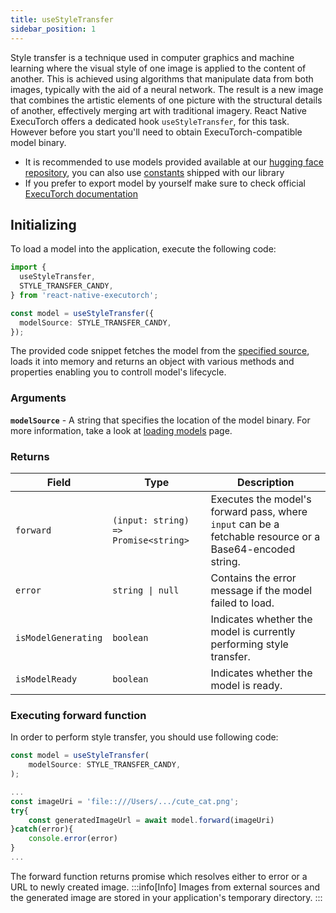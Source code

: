 ```yaml
---
title: useStyleTransfer
sidebar_position: 1
---
```


Style transfer is a technique used in computer graphics and machine learning where the visual style of one image is applied to the content of another. This is achieved using algorithms that manipulate data from both images, typically with the aid of a neural network. The result is a new image that combines the artistic elements of one picture with the structural details of another, effectively merging art with traditional imagery. React Native ExecuTorch offers a dedicated hook `useStyleTransfer`, for this task. However before you start you'll need to obtain ExecuTorch-compatible model binary.

- It is recommended to use models provided available at our [hugging face repository](https://huggingface.co/software-mansion), you can also use [constants](https://github.com/software-mansion/react-native-executorch/tree/main/src/constants/modelUrls.ts) shipped with our library
- If you prefer to export model by yourself make sure to check official [ExecuTorch documentation](https://pytorch.org/executorch/stable/index.html)

## Initializing

To load a model into the application, execute the following code:

```typescript
import {
  useStyleTransfer,
  STYLE_TRANSFER_CANDY,
} from 'react-native-executorch';

const model = useStyleTransfer({
  modelSource: STYLE_TRANSFER_CANDY,
});
```

The provided code snippet fetches the model from the [specified source](../fundamentals/loading-models.md), loads it into memory and returns an object with various methods and properties enabling you to controll model's lifecycle.

### Arguments

**`modelSource`** - A string that specifies the location of the model binary. For more information, take a look at [loading models](../fundamentals/loading-models.md) page.

### Returns

| Field               | Type                                 | Description                                                                                              |
| ------------------- | ------------------------------------ | -------------------------------------------------------------------------------------------------------- |
| `forward`           | `(input: string) => Promise<string>` | Executes the model's forward pass, where `input` can be a fetchable resource or a Base64-encoded string. |
| `error`             | <code>string &#124; null</code>      | Contains the error message if the model failed to load.                                                  |
| `isModelGenerating` | `boolean`                            | Indicates whether the model is currently performing style transfer.                                      |
| `isModelReady`      | `boolean`                            | Indicates whether the model is ready.                                                                    |

### Executing forward function

In order to perform style transfer, you should use following code:

```typescript
const model = useStyleTransfer(
    modelSource: STYLE_TRANSFER_CANDY,
);

...
const imageUri = 'file::///Users/.../cute_cat.png';
try{
    const generatedImageUrl = await model.forward(imageUri)
}catch(error){
    console.error(error)
}
...
```

The forward function returns promise which resolves either to error or a URL to newly created image.
:::info[Info]
Images from external sources and the generated image are stored in your application's temporary directory.
:::
